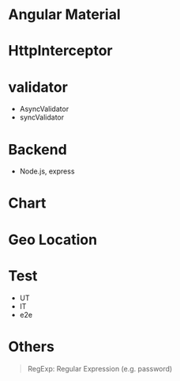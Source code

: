 # Angular Material

# HttpInterceptor

# validator

- AsyncValidator
- syncValidator

# Backend

- Node.js, express

# Chart

# Geo Location

# Test

- UT
- IT
- e2e

# Others

> RegExp: Regular Expression (e.g. password)
